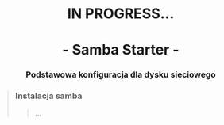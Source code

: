 <div align="center">

# IN PROGRESS...
# - Samba Starter -
### Podstawowa konfiguracja dla dysku sieciowego

<div align="justify">

>### Instalacja samba
>> ...
